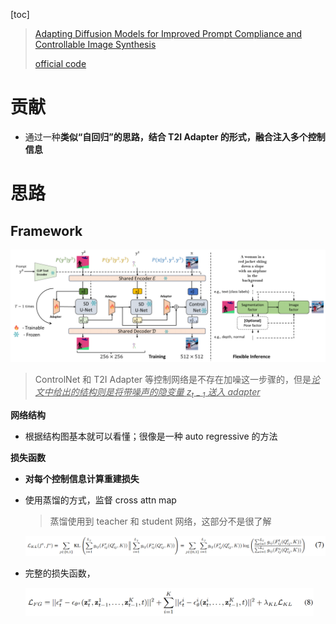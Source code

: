 [toc]

> [Adapting Diffusion Models for Improved Prompt Compliance and Controllable Image Synthesis](https://arxiv.org/abs/2410.21638)
>
> [official code](https://github.com/DeepakSridhar/fgdm)

# 贡献

- 通过一种**类似“自回归”的思路，结合 T2I Adapter 的形式，融合注入多个控制信息**



# 思路

## Framework

![image-20250505161335520](assets/image-20250505161335520.png)

> ControlNet 和 T2I Adapter 等控制网络是不存在加噪这一步骤的，但是<u>*论文中给出的结构则是将带噪声的隐变量 $z_{t-1}$ 送入 adapter*</u>

**网络结构**

- 根据结构图基本就可以看懂；很像是一种 auto regressive 的方法

**损失函数**

- **对每个控制信息计算重建损失**

- 使用蒸馏的方式，监督 cross attn map

  > 蒸馏使用到 teacher 和 student 网络，这部分不是很了解

  <img src="assets/image-20250505162319086.png" alt="image-20250505162319086" style="zoom:60%;" />

- 完整的损失函数，

  <img src="assets/image-20250505162438464.png" alt="image-20250505162438464" style="zoom:45%;" />

